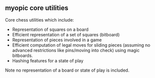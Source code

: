 ## myopic core utilities

Core chess utilities which include:

 - Representation of squares on a board
 - Efficient representation of a set of squares (bitboard)
 - Representation of pieces involved in a game
 - Efficient computation of legal moves for sliding pieces (assuming no advanced
   restrictions like pins/moving into check) using magic bitboards.
 - Hashing features for a state of play

Note no representation of a board or state of play is included.
